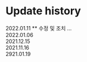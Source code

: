 # Update history

2022.01.11  ** 수정 및 조치 ... </br>
2022.01.06   </br>
2021.12.15   </br>
2021.11.16   </br>
2921.01.19   </br>
